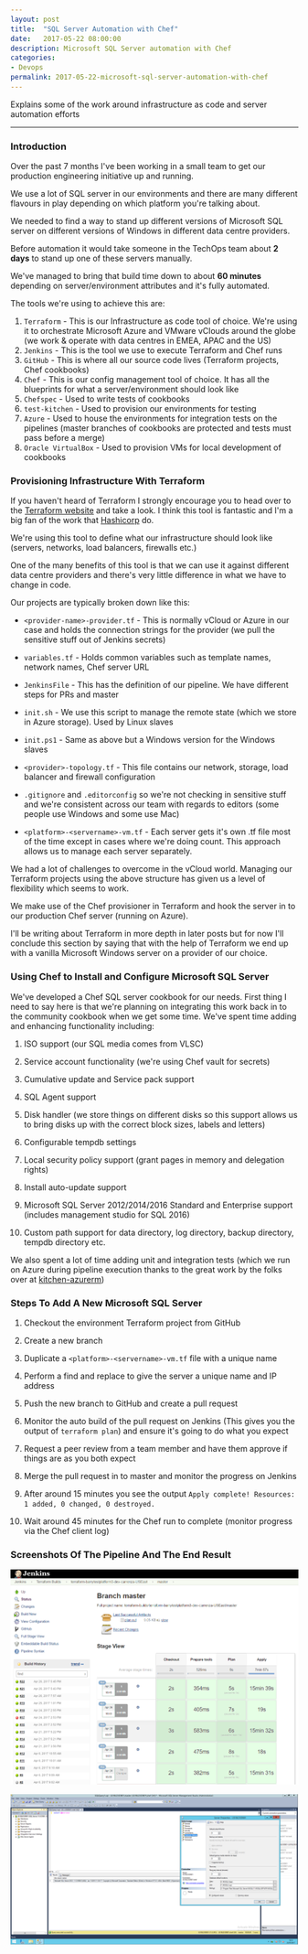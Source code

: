 ```yaml
---
layout: post
title:  "SQL Server Automation with Chef"
date:   2017-05-22 08:00:00
description: Microsoft SQL Server automation with Chef
categories:
- Devops
permalink: 2017-05-22-microsoft-sql-server-automation-with-chef
---
```


Explains some of the work around infrastructure as code and server automation efforts

---

### Introduction ###

Over the past 7 months I've been working in a small team to get our production engineering initiative up and running.

We use a lot of SQL server in our environments and there are many different flavours in play depending on which platform you're talking about.

We needed to find a way to stand up different versions of Microsoft SQL server on different versions of Windows in different data centre providers. 

Before automation it would take someone in the TechOps team about **2 days** to stand up one of these servers manually.

We've managed to bring that build time down to about **60 minutes** depending on server/environment attributes and it's fully automated.

The tools we're using to achieve this are:

1. `Terraform` - This is our Infrastructure as code tool of choice. We're using it to orchestrate Microsoft Azure and VMware vClouds around the globe (we work & operate with data centres in EMEA, APAC and the US)
2. `Jenkins` - This is the tool we use to execute Terraform and Chef runs 
3. `GitHub` - This is where all our source code lives (Terraform projects, Chef cookbooks)
4. `Chef` - This is our config management tool of choice. It has all the blueprints for what a server/environment should look like
5. `Chefspec` - Used to write tests of cookbooks
6. `test-kitchen` - Used to provision our environments for testing 
7. `Azure` - Used to house the environments for integration tests on the pipelines (master branches of cookbooks are protected and tests must pass before a merge)
8. `Oracle VirtualBox` - Used to provision VMs for local development of cookbooks
 
### Provisioning Infrastructure With Terraform ###

If you haven't heard of Terraform I strongly encourage you to head over to the [Terraform website](https://www.terraform.io) and take a look. I think this tool is fantastic and I'm a big fan of the work that [Hashicorp](https://www.hashicorp.com) do.
 
We're using this tool to define what our infrastructure should look like (servers, networks, load balancers, firewalls etc.) 

One of the many benefits of this tool is that we can use it against different data centre providers and there's very little difference in what we have to change in code.

Our projects are typically broken down like this:

- `<provider-name>-provider.tf` - This is normally vCloud or Azure in our case and holds the connection strings for the provider (we pull the sensitive stuff out of Jenkins secrets)

- `variables.tf` - Holds common variables such as template names, network names, Chef server URL

- `JenkinsFile` - This has the definition of our pipeline. We have different steps for PRs and master

- `init.sh` - We use this script to manage the remote state (which we store in Azure storage). Used by Linux slaves

- `init.ps1` - Same as above but a Windows version for the Windows slaves

- `<provider>-topology.tf` - This file contains our network, storage, load balancer and firewall configuration 

- `.gitignore` and `.editorconfig` so we're not checking in sensitive stuff and we're consistent across our team with regards to editors (some people use Windows and some use Mac)

- `<platform>-<servername>-vm.tf` - Each server gets it's own .tf file most of the time except in cases where we're doing count. This approach allows us to manage each server separately. 

We had a lot of challenges to overcome in the vCloud world. Managing our Terraform projects using the above structure has given us a level of flexibility which seems to work.

We make use of the Chef provisioner in Terraform and hook the server in to our production Chef server (running on Azure). 

I'll be writing about Terraform in more depth in later posts but for now I'll conclude this section by saying that with the help of Terraform we end up with a vanilla Microsoft Windows server on a provider of our choice.

### Using Chef to Install and Configure Microsoft SQL Server ###

We've developed a Chef SQL server cookbook for our needs. First thing I need to say here is that we're planning on integrating this work back in to the community cookbook when we get some time. We've spent time adding and enhancing functionality including: 

1) ISO support (our SQL media comes from VLSC)

2) Service account functionality (we're using Chef vault for secrets)

3) Cumulative update and Service pack support

4) SQL Agent support

5) Disk handler (we store things on different disks so this support allows us to bring disks up with the correct block sizes, labels and letters)

6) Configurable tempdb settings

7) Local security policy support (grant pages in memory and delegation rights)

8) Install auto-update support

9) Microsoft SQL Server 2012/2014/2016 Standard and Enterprise support (includes management studio for SQL 2016) 

10) Custom path support for data directory, log directory, backup directory, tempdb directory etc.
 
We also spent a lot of time adding unit and integration tests (which we run on Azure during pipeline execution thanks to the great work by the folks over at [kitchen-azurerm](https://github.com/test-kitchen/kitchen-azurerm "kitchen-azurerm"))

### Steps To Add A New Microsoft SQL Server ###

1) Checkout the environment Terraform project from GitHub

2) Create a new branch

3) Duplicate a `<platform>-<servername>-vm.tf` file with a unique name

4) Perform a find and replace to give the server a unique name and IP address

5) Push the new branch to GitHub and create a pull request

6) Monitor the auto build of the pull request on Jenkins (This gives you the output of `terraform plan`) and ensure it's going to do what you expect

7) Request a peer review from a team member and have them approve if things are as you both expect

8) Merge the pull request in to master and monitor the progress on Jenkins 

9) After around 15 minutes you see the output `Apply complete! Resources: 1 added, 0 changed, 0 destroyed.`

10) Wait around 45 minutes for the Chef run to complete (monitor progress via the Chef client log)

### Screenshots Of The Pipeline And The End Result ###

![Jenkins Pipeline](/assets/images/2017-05-22-jenkins-terraform.png "Jenkins Terraform Pipeline") 

![SQL 2012 Server](/assets/images/2017-05-22-sql-server.png "SQL 2012 Server")
